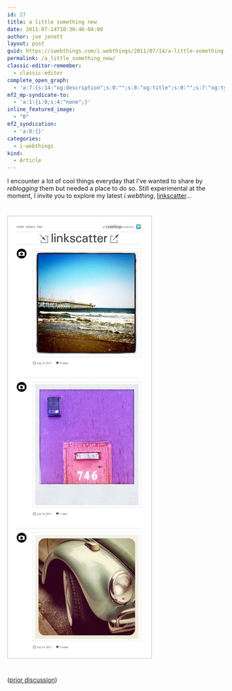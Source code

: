 ```yaml
---
id: 27
title: a little something new
date: 2011-07-14T10:30:46-04:00
author: joe jenett
layout: post
guid: https://iwebthings.com/i.webthings/2011/07/14/a-little-something-new/
permalink: /a_little_something_new/
classic-editor-remember:
  - classic-editor
complete_open_graph:
  - 'a:7:{s:14:"og:description";s:0:"";s:8:"og:title";s:0:"";s:7:"og:type";s:0:"";s:12:"twitter:card";s:7:"summary";s:15:"twitter:creator";s:0:"";s:19:"twitter:description";s:0:"";s:8:"og:image";s:0:"";}'
mf2_mp-syndicate-to:
  - 'a:1:{i:0;s:4:"none";}'
inline_featured_image:
  - "0"
mf2_syndication:
  - 'a:0:{}'
categories:
  - i-webthings
kind:
  - Article
---
```

I encounter a lot of cool things everyday that I&#8217;ve wanted to share by _reblogging_ them but needed a place to do so. Still experimental at the moment, I invite you to explore my latest _i.webthing_, [linkscatter](http://linkscatter.com/)&#8230;

[<img style="border: none; margin: 24px 0;" src="/images/lscatter.jpg" alt="linkscatter" />](http://linkscatter.com/ "linkscatter")

([prior discussion](https://disqus.com/home/discussion/iwebthings/iwebthings_a_little_something_new/))